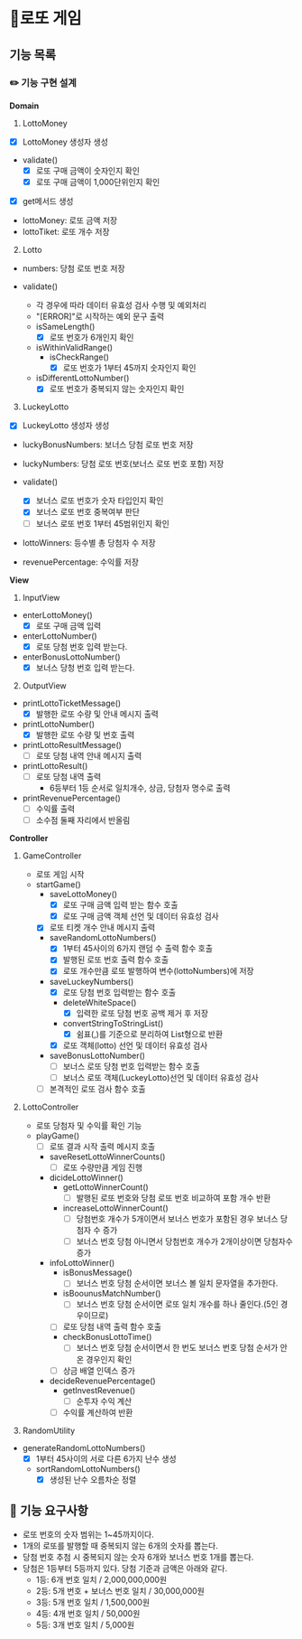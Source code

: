 # 💸로또 게임

## 기능 목록

### ✏️ 기능 구현 설계

**Domain**

1. LottoMoney

- [x] LottoMoney 생성자 생성
- validate()
  - [x] 로또 구매 금액이 숫자인지 확인
  - [x] 로또 구매 금액이 1,000단위인지 확인
- [x] get메서드 생성
- lottoMoney: 로또 금액 저장
- lottoTiket: 로또 개수 저장

2. Lotto

- numbers: 당첨 로또 번호 저장

- validate()
  - 각 경우에 따라 데이터 유효성 검사 수행 및 예외처리
  - "[ERROR]"로 시작하는 예외 문구 출력
  - isSameLength()
    - [x] 로또 번호가 6개인지 확인
  - isWithinValidRange()
    - isCheckRange()
      - [x] 로또 번호가 1부터 45까지 숫자인지 확인
  - isDifferentLottoNumber()
    - [x] 로또 번호가 중복되지 않는 숫자인지 확인

3. LuckeyLotto

- [x] LuckeyLotto 생성자 생성
- luckyBonusNumbers: 보너스 당첨 로또 번호 저장
- luckyNumbers: 당첨 로또 번호(보너스 로또 번호 포함) 저장

- validate()
  - [x] 보너스 로또 번호가 숫자 타입인지 확인
  - [x] 보너스 로또 번호 중복여부 판단
  - [ ] 보너스 로또 번호 1부터 45범위인지 확인
- lottoWinners: 등수별 총 당첨자 수 저장
- revenuePercentage: 수익률 저장

**View**

1. InputView

- enterLottoMoney()
  - [x] 로또 구매 금액 입력
- enterLottoNumber()
  - [x] 로또 당첨 번호 입력 받는다.
- enterBonusLottoNumber()
  - [x] 보너스 당청 번호 입력 받는다.

2. OutputView

- printLottoTicketMessage()
  - [x] 발행한 로또 수량 및 안내 메시지 출력
- printLottoNumber()
  - [x] 발행한 로또 수량 및 번호 출력
- printLottoResultMessage()
  - [ ] 로또 당첨 내역 안내 메시지 출력
- printLottoResult()
  - [ ] 로또 당첨 내역 출력
    - 6등부터 1등 순서로 일치개수, 상금, 당첨자 명수로 출력
- printRevenuePercentage()
  - [ ] 수익률 출력
  - [ ] 소수점 둘째 자리에서 반올림

**Controller**

1. GameController

   - 로또 게임 시작
   - startGame()
     - saveLottoMoney()
       - [x] 로또 구매 금액 입력 받는 함수 호출
       - [x] 로또 구매 금액 객체 선언 및 데이터 유효성 검사
     - [x] 로또 티켓 개수 안내 메시지 출력
     - saveRandomLottoNumbers()
       - [x] 1부터 45사이의 6가지 랜덤 수 출력 함수 호출
       - [x] 발행된 로또 번호 출력 함수 호출
       - [x] 로또 개수만큼 로또 발행하여 변수(lottoNumbers)에 저장
     - saveLuckeyNumbers()
       - [x] 로또 당첨 번호 입력받는 함수 호출
       - deleteWhiteSpace()
         - [x] 입력한 로또 당첨 번호 공백 제거 후 저장
       - convertStringToStringList()
         - [x] 쉼표(,)를 기준으로 분리하여 List형으로 반환
       - [x] 로또 객체(lotto) 선언 및 데이터 유효성 검사
     - saveBonusLottoNumber()
       - [ ] 보너스 로또 당첨 번호 입력받는 함수 호출
       - [ ] 보너스 로또 객체(LuckeyLotto)선언 및 데이터 유효성 검사
     - [ ] 본격적인 로또 검사 함수 호출

2. LottoController
   - 로또 당첨자 및 수익률 확인 기능
   - playGame()
     - [ ] 로또 결과 시작 출력 메시지 호출
     - saveResetLottoWinnerCounts()
       - [ ] 로또 수량만큼 게임 진행
     - dicideLottoWinner()
       - getLottoWinnerCount()
         - [ ] 발행된 로또 번호와 당첨 로또 번호 비교하여 포함 개수 반환
       - increaseLottoWinnerCount()
         - [ ] 당첨번호 개수가 5개이면서 보너스 번호가 포함된 경우 보너스 당첨자 수 증가
         - [ ] 보너스 번호 당첨 아니면서 당첨번호 개수가 2개이상이면 당첨자수 증가
     - infoLottoWinner()
       - isBonusMessage()
         - [ ] 보너스 번호 당첨 순서이면 보너스 볼 일치 문자열을 추가한다.
       - isBoounusMatchNumber()
         - [ ] 보너스 번호 당첨 순서이면 로또 일치 개수를 하나 줄인다.(5인 경우이므로)
       - [ ] 로또 당첨 내역 출력 함수 호출
       - checkBonusLottoTime()
         - [ ] 보너스 번호 당첨 순서이면서 한 번도 보너스 번호 당첨 순서가 안온 경우인지 확인
       - [ ] 상금 배열 인덱스 증가
     - decideRevenuePercentage()
       - getInvestRevenue()
         - [ ] 순투자 수익 계산
       - [ ] 수익률 계산하여 반환
3. RandomUtility

- generateRandomLottoNumbers()
  - [x] 1부터 45사이의 서로 다른 6가지 난수 생성
  - sortRandomLottoNumbers()
    - [x] 생성된 난수 오름차순 정렬

## 🚀 기능 요구사항

- 로또 번호의 숫자 범위는 1~45까지이다.
- 1개의 로또를 발행할 때 중복되지 않는 6개의 숫자를 뽑는다.
- 당첨 번호 추첨 시 중복되지 않는 숫자 6개와 보너스 번호 1개를 뽑는다.
- 당첨은 1등부터 5등까지 있다. 당첨 기준과 금액은 아래와 같다.
  - 1등: 6개 번호 일치 / 2,000,000,000원
  - 2등: 5개 번호 + 보너스 번호 일치 / 30,000,000원
  - 3등: 5개 번호 일치 / 1,500,000원
  - 4등: 4개 번호 일치 / 50,000원
  - 5등: 3개 번호 일치 / 5,000원
